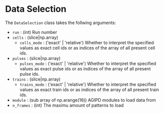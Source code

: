 # Data Selection 
The `DataSelection` class takes the follwing arguments:

- `run` : (int) Run number
- `cells` : (slice|np.array) 
    - `cells_mode` : ('exact' | 'relative') Whether to interpret the specified values as exact cell ids or as indices of the array of all present cell ids.
- `pulses` : (slice|np.array) 
    - `pulses_mode` : ('exact' | 'relative') Whether to interpret the specified values as exact pulse ids or as indices of the array of all present pulse ids.
- `trains` : (slice|np.array) 
    - `trains_mode` : ('exact' | 'relative') Whether to interpret the specified values as exact train ids or as indices of the array of all present train ids.
- `module` : (sub array of np.arange(16)) AGIPD modules to load data from
- `n_frames` : (int) The maximu amount of patterns to load
